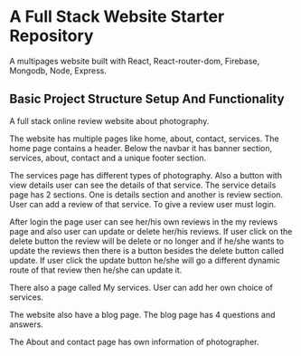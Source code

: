 # A Full Stack Website Starter Repository

A multipages website built with React, React-router-dom, Firebase, Mongodb, Node, Express.

## Basic Project Structure Setup And Functionality

A full stack online review website about photography.

The website has multiple pages like home, about, contact, services. The home page contains a 
header. Below the navbar it has banner section, services, about, contact and a unique footer section.

The services page has different types of photography. Also a button with view details user can see the details of that service. The service details page has 2 sections. One is details section and another is review section. User can add a review of that service. To give a review user must login.

After login the page user can see her/his own reviews in the my reviews page and also user can update or delete her/his reviews. If user click on the delete button the review will be delete or no longer and if he/she wants to update the reviews then there is a button besides the delete button called update. If user click the update button he/she will go a different dynamic route of that review then he/she can update it.

There also a  page called My services. User can add her own choice of services.

The website also have a blog page. The blog page has 4 questions and answers.

The About and contact page has own information of photographer.

